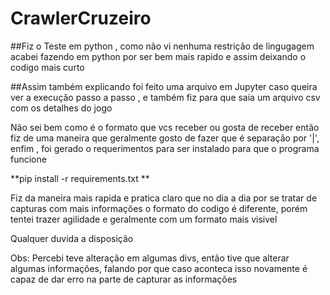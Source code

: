 # CrawlerCruzeiro

##Fiz o Teste em python , como não vi nenhuma restrição de lingugagem acabei fazendo em python por ser bem mais rapido e assim deixando o codigo mais curto 

##Assim também explicando foi feito uma arquivo em Jupyter caso queira ver a execução passo a passo , e também fiz para que saia um arquivo csv com os detalhes do jogo

Não sei bem como é o formato que vcs receber ou gosta de receber então fiz de uma maneira que geralmente gosto de fazer que é separação por '|',
enfim , foi gerado o requerimentos para ser instalado para que o programa funcione 

 **pip install -r requirements.txt **
 
Fiz da maneira mais rapida e pratica claro que no dia a dia por se tratar de capturas com mais informações o formato do codigo é diferente,
porém tentei trazer agilidade e geralmente com um formato mais visivel

Qualquer duvida a disposição

Obs: Percebi teve alteração em algumas divs, então tive que alterar algumas informações, falando por que caso aconteca isso novamente é capaz de dar erro na parte de capturar as informações

